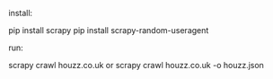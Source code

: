install:

pip install scrapy
pip install scrapy-random-useragent

run:

scrapy crawl houzz.co.uk
or
scrapy crawl houzz.co.uk -o houzz.json
